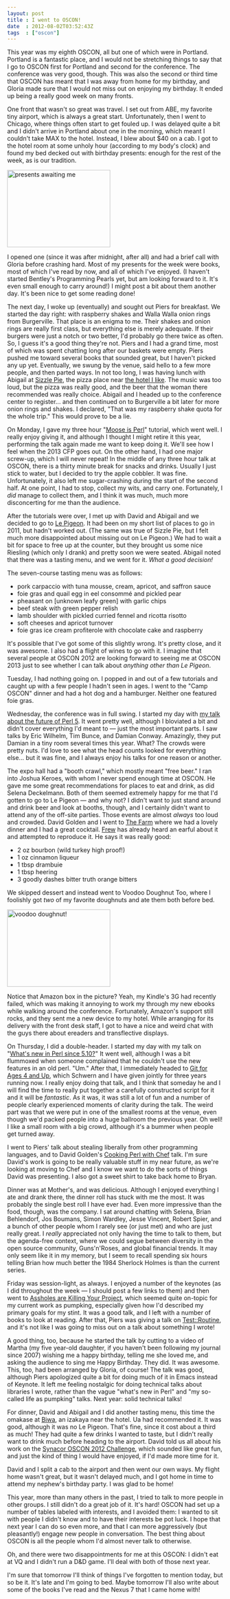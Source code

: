 ```yaml
---
layout: post
title : I went to OSCON!
date  : 2012-08-02T03:52:43Z
tags  : ["oscon"]
---
```

This year was my eighth OSCON, all but one of which were in Portland.  Portland
is a fantastic place, and I would not be stretching things to say that I go to
OSCON first for Portland and second for the conference.  The conference was
very good, though.  This was also the second or third time that OSCON has meant
that I was away from home for my birthday, and Gloria made sure that I would
not miss out on enjoying my birthday.  It ended up being a really good week on
many fronts.

One front that wasn't so great was travel.  I set out from ABE, my favorite
tiny airport, which is always a great start.  Unfortunately, then I went to
Chicago, where things often start to get fouled up.  I was delayed quite a bit
and I didn't arrive in Portland about one in the morning, which meant I
couldn't take MAX to the hotel.  Instead, I blew about $40 on a cab.  I got to
the hotel room at some unholy hour (according to my body's clock) and found my
bed decked out with birthday presents: enough for the rest of the week, as is
our tradition.

<a href="http://www.flickr.com/photos/rjbs/7623785982/" title="presents
awaiting me by rjbs, on Flickr"><img
src="http://farm9.staticflickr.com/8289/7623785982_1c115f5dd1_m.jpg"
width="240" height="180" alt="presents awaiting me"></a>

I opened one (since it was after midnight, after all) and had a brief call with
Gloria before crashing hard.  Most of my presents for the week were books, most
of which I've read by now, and all of which I've enjoyed.  (I haven't started
Bentley's Programming Pearls yet, but am looking forward to it.  It's even
small enough to carry around!)  I might post a bit about them another day.
It's been nice to get some reading done!

The next day, I woke up (eventually) and sought out Piers for breakfast.  We
started the day right:  with raspberry shakes and Walla Walla onion rings from
Burgerville.  That place is an enigma to me.  Their shakes and onion rings are
really first class, but everything else is merely adequate.  If their burgers
were just a notch or two better, I'd probably go there twice as often.  So, I
guess it's a good thing they're not.  Piers and I had a grand time, most of
which was spent chatting long after our baskets were empty.  Piers pushed me
toward several books that sounded great, but I haven't picked any up yet.
Eventually, we swung by the venue, said hello to a few more people, and then
parted ways.  In not too long, I was having lunch with Abigail at [Sizzle
Pie](http://www.sizzlepie.com/), the pizza place near [the hotel I
like](http://www.jupiterhotel.com/).  The music was too loud, but the pizza was
really good, and the beer that the woman there recommended was really choice.
Abigail and I headed up to the conference center to register... and then
continued on to Burgerville a bit later for more onion rings and shakes.  I
declared, "That was my raspberry shake quota for the whole trip."  This would
prove to be a lie.

On Monday, I gave my three hour "[Moose is
Perl](http://rjbs.manxome.org/talks/moose/)" tutorial, which went well.  I
really enjoy giving it, and although I thought I might retire it this year,
performing the talk again made me want to keep doing it.  We'll see how I feel
when the 2013 CFP goes out.  On the other hand, I had one major screw-up, which
I will never repeat!  In the middle of any three hour talk at OSCON, there is a
thirty minute break for snacks and drinks.  Usually I just stick to water, but
I decided to try the apple cobbler.  It was fine.  Unfortunately, it also left
me sugar-crashing during the start of the second half.  At one point, I had to
stop, collect my wits, and carry one.  Fortunately, I *did* manage to collect
them, and I think it was much, much more disconcerting for me than the
audience.

After the tutorials were over, I met up with David and Abigail and we decided
to go to [Le Pigeon](http://lepigeon.com/).  It had been on my short list of
places to go in 2011, but hadn't worked out.  (The same was true of Sizzle Pie,
but I felt much more disappointed about missing out on Le Pigeon.)  We had to
wait a bit for space to free up at the counter, but they brought us some nice
Riesling (which only I drank) and pretty soon we were seated.  Abigail noted
that there was a tasting menu, and we went for it.  *What a good decision!*

The seven-course tasting menu was as follows:

* pork carpaccio with tuna mousse, cream, apricot, and saffron sauce
* foie gras and quail egg in eel consommé and pickled pear
* pheasant on [unknown leafy green] with garlic chips
* beef steak with green pepper relish
* lamb shoulder with pickled curried fennel and ricotta risotto
* soft cheeses and apricot turnover
* foie gras ice cream profiterole with chocolate cake and raspberry

It's possible that I've got some of this slightly wrong.  It's pretty close,
and it was awesome.  I also had a flight of wines to go with it.  I imagine
that several people at OSCON 2012 are looking forward to seeing me at OSCON
2013 just to see whether I can talk about *anything other than Le Pigeon*.

Tuesday, I had nothing going on.  I popped in and out of a few tutorials and
caught up with a few people I hadn't seen in ages.  I went to the "Camp OSCON"
dinner and had a hot dog and a hamburger.  Neither one featured foie gras.

Wednesday, the conference was in full swing.  I started my day with [my talk
about the future of Perl
5](http://www.slideshare.net/rjbs/perl-5-today-tomorrow-and-christmas).  It
went pretty well, although I bloviated a bit and didn't cover everything I'd
meant to — just the most important parts.  I saw talks by Eric Wilhelm, Tim
Bunce, and Damian Conway.  Amazingly, they put Damian in a tiny room several
times this year.  What?  The crowds were pretty nuts.  I'd love to see what the
head counts looked for everything else... but it was fine, and I always enjoy
his talks for one reason or another.

The expo hall had a "booth crawl," which mostly meant "free beer."  I ran into
Joshua Keroes, with whom I never spend enough time at OSCON.  He gave me some
great recommendations for places to eat and drink, as did Selena Deckelmann.
Both of them seemed extremely happy for me that I'd gotten to go to Le Pigeon —
and why not?  I didn't want to just stand around and drink beer and look at
booths, though, and I certainly didn't want to attend any of the off-site
parties.  Those events are almost *always* too loud and crowded.  David Golden
and I went to [The Farm](http://www.thefarmcafe.com/) where we had a lovely
dinner and I had a great cocktail.  [Frew](http://blog.afoolishmanifesto.com/)
has already heard an earful about it and attempted to reproduce it.  He says it
was really good:

* 2 oz bourbon (wild turkey high proof!)
* 1 oz cinnamon liqueur
* 1 tbsp drambuie
* 1 tbsp heering
* 3 goodly dashes bitter truth orange bitters

We skipped dessert and instead went to Voodoo Doughnut Too, where I foolishly
got *two* of my favorite doughnuts and ate them both before bed.

<a href="http://www.flickr.com/photos/rjbs/7623745768/" title="voodoo doughnut!
by rjbs, on Flickr"><img
src="http://farm9.staticflickr.com/8159/7623745768_5645845453_m.jpg"
width="240" height="180" alt="voodoo doughnut!"></a>

Notice that Amazon box in the picture?  Yeah, my Kindle's 3G had recently
failed, which was making it annoying to work my through my new ebooks while
walking around the conference.  Fortunately, Amazon's support still rocks, and
they sent me a new device to my hotel.  While arranging for its delivery with
the front desk staff, I got to have a nice and weird chat with the guys there
about ereaders and transflective displays.

On Thursday, I did a double-header.  I started my day with my talk on "[What's
new in Perl since
5.10?](http://www.slideshare.net/rjbs/whats-new-in-perl-v510-v516)"  It went
well, although I was a bit flummoxed when someone complained that he couldn't
use the new features in an old perl.  "Um."  After that, I immediately headed
to [Git for Ages 4 and
Up](http://www.oscon.com/oscon2012/public/schedule/detail/24380), which Schwern
and I have given jointly for three years running now.  I really enjoy doing
that talk, and I think that someday he and I will find the time to really put
together a carefully constructed script for it and it will be *fantastic*.  As
it was, it was still a lot of fun and a number of people clearly experienced
moments of clarity during the talk.  The weird part was that we were put in one
of the smallest rooms at the venue, even though we'd packed people into a huge
ballroom the previous year.  Oh well!  I like a small room with a big crowd,
although it's a bummer when people get turned away.

I went to Piers' talk about stealing liberally from other programming
languages, and to David Golden's [Cooking Perl with
Chef](http://www.oscon.com/oscon2012/public/schedule/detail/23885) talk.  I'm
sure David's work is going to be really valuable stuff in my near future, as
we're looking at moving to Chef and I know we want to do the sorts of things
David was presenting.  I also got a sweet shirt to take back home to Bryan.

Dinner was at Mother's, and was delicious.  Although I enjoyed everything I ate
and drank there, the dinner roll has stuck with me the most.  It was probably
the single best roll I have ever had.  Even more impressive than the food,
though, was the company.  I sat around chatting with Selena, Brian Behlendorf,
Jos Boumans, Simon Wardley, Jesse Vincent, Robert Spier, and a bunch of other
people whom I rarely see (or just met) and who are just really great.  I
*really* appreciated not only having the time to talk to them, but the
agenda-free context, where we could segue between diversity in the open source
community, Guns'n'Roses, and global financial trends.  It may only seem like it
in my memory, but I seem to recall spending six hours telling Brian how much
better the 1984 Sherlock Holmes is than the current series.

Friday was session-light, as always.  I enjoyed a number of the keynotes (as I
did throughout the week — I should post a few links to them) and then went to
[Assholes are Killing Your
Project](http://www.oscon.com/oscon2012/public/schedule/detail/24297), which
seemed quite on-topic for my current work as pumpking, especially given how I'd
described my primary goals for my stint.  It was a good talk, and I left with a
number of books to look at reading.  After that, Piers was giving a talk on
[Test::Routine](https://metacpan.org/module/Test::Routine::Manual::Demo), and
it's not like I was going to miss out on a talk about something I wrote!

A good thing, too, because he started the talk by cutting to a video of Martha
(my five year-old daughter, if you haven't been following my journal since
2007) wishing me a happy birthday, telling me she loved me, and asking the
audience to sing me Happy Birthday.  They did.  It was awesome.  This, too, had
been arranged by Gloria, of course!  The talk was good, although Piers
apologized quite a bit for doing much of it in Emacs instead of Keynote.  It
left me feeling nostalgic for doing technical talks about libraries I wrote,
rather than the vague "what's new in Perl" and "my so-called life as pumpking"
talks.  Next year:  solid technical talks!

For dinner, David and Abigail and I did another tasting menu, this time the
omakase at [Biwa](http://biwarestaurant.com/), an izakaya near the hotel.
Ua had recommended it.  It was good, although it was no Le Pigeon.  That's
fine, since it cost about a third as much!  They had quite a few drinks I
wanted to taste, but I didn't really want to drink much before heading to the
airport.  David told us all about his work on the [Synacor OSCON 2012
Challenge](https://challenge.synacor.com/), which sounded like great fun, and
just the kind of thing I would have enjoyed, if I'd made more time for it.

David and I split a cab to the airport and then went our own ways.  My flight
home wasn't great, but it wasn't delayed much, and I got home in time to attend
my nephew's birthday party.  I was glad to be home!

This year, more than many others in the past, I tried to talk to more people in
other groups.  I still didn't do a great job of it.  It's hard!  OSCON had set
up a number of tables labeled with interests, and I avoided them:  I wanted to
sit with people I didn't know and to have their interests be pot luck.  I hope
that next year I can do so even more, and that I can more aggressively (but
pleasantly!) engage new people in conversation.  The best thing about OSCON is
all the people whom I'd almost never talk to otherwise.

Oh, and there were two disappointments for me at this OSCON:  I didn't eat at
VQ and I didn't run a D&D game.  I'll deal with both of those next year.

I'm sure that tomorrow I'll think of things I've forgotten to mention today,
but so be it.  It's late and I'm going to bed.  Maybe tomorrow I'll also write
about some of the books I've read and the Nexus 7 that I came home with!

